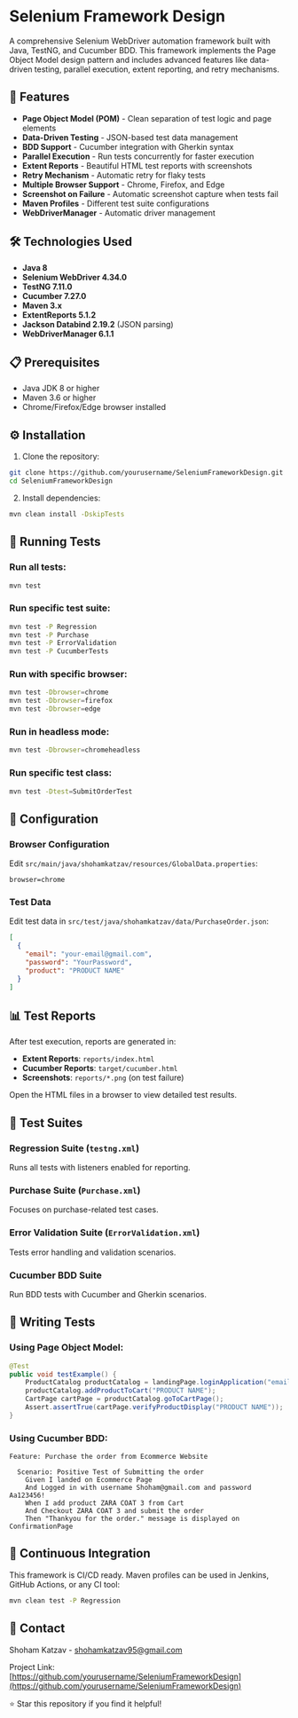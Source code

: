 # Selenium Framework Design

A comprehensive Selenium WebDriver automation framework built with Java, TestNG, and Cucumber BDD. This framework implements the Page Object Model design pattern and includes advanced features like data-driven testing, parallel execution, extent reporting, and retry mechanisms.

## 🚀 Features

- **Page Object Model (POM)** - Clean separation of test logic and page elements
- **Data-Driven Testing** - JSON-based test data management
- **BDD Support** - Cucumber integration with Gherkin syntax
- **Parallel Execution** - Run tests concurrently for faster execution
- **Extent Reports** - Beautiful HTML test reports with screenshots
- **Retry Mechanism** - Automatic retry for flaky tests
- **Multiple Browser Support** - Chrome, Firefox, and Edge
- **Screenshot on Failure** - Automatic screenshot capture when tests fail
- **Maven Profiles** - Different test suite configurations
- **WebDriverManager** - Automatic driver management

## 🛠️ Technologies Used

- **Java 8**
- **Selenium WebDriver 4.34.0**
- **TestNG 7.11.0**
- **Cucumber 7.27.0**
- **Maven 3.x**
- **ExtentReports 5.1.2**
- **Jackson Databind 2.19.2** (JSON parsing)
- **WebDriverManager 6.1.1**

## 📋 Prerequisites

- Java JDK 8 or higher
- Maven 3.6 or higher
- Chrome/Firefox/Edge browser installed

## ⚙️ Installation

1. Clone the repository:
```bash
git clone https://github.com/yourusername/SeleniumFrameworkDesign.git
cd SeleniumFrameworkDesign
```

2. Install dependencies:
```bash
mvn clean install -DskipTests
```

## 🏃 Running Tests

### Run all tests:
```bash
mvn test
```

### Run specific test suite:
```bash
mvn test -P Regression
mvn test -P Purchase
mvn test -P ErrorValidation
mvn test -P CucumberTests
```

### Run with specific browser:
```bash
mvn test -Dbrowser=chrome
mvn test -Dbrowser=firefox
mvn test -Dbrowser=edge
```

### Run in headless mode:
```bash
mvn test -Dbrowser=chromeheadless
```

### Run specific test class:
```bash
mvn test -Dtest=SubmitOrderTest
```

## 🔧 Configuration

### Browser Configuration
Edit `src/main/java/shohamkatzav/resources/GlobalData.properties`:
```properties
browser=chrome
```

### Test Data
Edit test data in `src/test/java/shohamkatzav/data/PurchaseOrder.json`:
```json
[
  {
    "email": "your-email@gmail.com",
    "password": "YourPassword",
    "product": "PRODUCT NAME"
  }
]
```

## 📊 Test Reports

After test execution, reports are generated in:
- **Extent Reports**: `reports/index.html`
- **Cucumber Reports**: `target/cucumber.html`
- **Screenshots**: `reports/*.png` (on test failure)

Open the HTML files in a browser to view detailed test results.

## 🧪 Test Suites

### Regression Suite (`testng.xml`)
Runs all tests with listeners enabled for reporting.

### Purchase Suite (`Purchase.xml`)
Focuses on purchase-related test cases.

### Error Validation Suite (`ErrorValidation.xml`)
Tests error handling and validation scenarios.

### Cucumber BDD Suite
Run BDD tests with Cucumber and Gherkin scenarios.

## 📝 Writing Tests

### Using Page Object Model:
```java
@Test
public void testExample() {
    ProductCatalog productCatalog = landingPage.loginApplication("email", "password");
    productCatalog.addProductToCart("PRODUCT NAME");
    CartPage cartPage = productCatalog.goToCartPage();
    Assert.assertTrue(cartPage.verifyProductDisplay("PRODUCT NAME"));
}
```

### Using Cucumber BDD:
```gherkin
Feature: Purchase the order from Ecommerce Website
  
  Scenario: Positive Test of Submitting the order
    Given I landed on Ecommerce Page
    And Logged in with username Shoham@gmail.com and password Aa123456!
    When I add product ZARA COAT 3 from Cart
    And Checkout ZARA COAT 3 and submit the order
    Then "Thankyou for the order." message is displayed on ConfirmationPage
```

## 🔄 Continuous Integration

This framework is CI/CD ready. Maven profiles can be used in Jenkins, GitHub Actions, or any CI tool:

```bash
mvn clean test -P Regression
```

## 📧 Contact

Shoham Katzav - shohamkatzav95@gmail.com

Project Link: [https://github.com/yourusername/SeleniumFrameworkDesign](https://github.com/yourusername/SeleniumFrameworkDesign)


⭐ Star this repository if you find it helpful!
